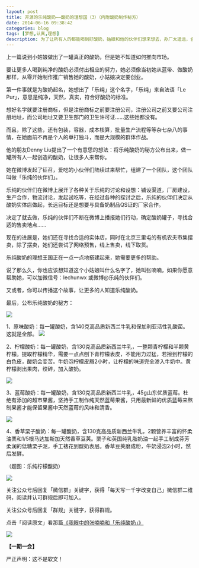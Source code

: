 ```yaml
---
layout: post
title: 开源的乐纯酸奶——酸奶的理想国（3）（内附酸奶制作秘方）
date: 2014-06-16 09:38:42
categories: blog
tags: [梦想,认真,理想]
description: 为了让所有人的都能喝到好酸奶，姑娘和他的伙伴们想来想去，办厂太遥远，合作方难找，实体店又很贵，最后，他们做出了一个大胆而疯狂的决定：将制作好酸奶的秘方公布出来。
---
```


上一篇说到小姑娘做出了一罐真正的酸奶，但是她不知道如何推向市场。

要让更多人喝到纯净的酸奶必须付出相应的努力，她必须像当初她从蓝带、做酸奶那样，从零开始制作推广销售她的酸奶，小姑娘决定要创业。

第一件事就是为酸奶起名，她想出了「乐纯」这个名字，「乐纯」来自法语「Le Pur」，意思是纯净，天然，真实，符合好酸奶的标准。

想好名字就要注册商标，但是注册商标之前要注册公司，注册公司之前又要公司注册地址，而公司地址又要卫生部门的卫生许可证……这些她都没有。

而且，除了这些，还有包装，容器，成本核算，批量生产流程等等杂七杂八的事情，在她面前不再是个人的单打独斗，而是大规模的群体作战。

他的朋友Denny Liu提出了一个有意思的想法：将乐纯酸奶的秘方公布出来，做一罐所有人一起创造的酸奶，让很多人来帮你。

她在微博发起了征召，爱吃的小伙伴们陆续过来帮忙，组建了一个团队，这个团队叫做「乐纯的伙伴们」。

乐纯的伙伴们在微博上展开了各种关于乐纯的讨论和设想：铺设渠道，厂房建设，生产合作，物流讨论，发起试吃等，在经过各种的探讨之后，乐纯的伙伴们决定从酸奶实体店做起，长远目标还是想要与具备奶制品QS证的厂家合作。

决定了就去做，乐纯的伙伴们不断在微博上播报她们行动，确定酸奶罐子，寻找合适的售卖地点……

现在的进展是，她们还在寻找合适的实体店，同时在北京三里屯的有机农夫市集摆卖，除了摆卖，她们还尝试了网络预售，线上售卖，线下取货。

乐纯酸奶的理想王国正在一点一点地搭建起来，她需要更多的帮助。

说了那么久，你也应该想知道这个小姑娘叫什么名字了，她叫张喃喃，如果你愿意帮助她，可以加微信号：lechunwx 或微博@乐纯的伙伴们。

又或者，你可以传播这个故事，让更多的人知道乐纯酸奶。

最后，公布乐纯酸奶的秘方：

![](http://cnfeat.qiniudn.com/005zOP5Jgw1efvmvq2roej31kw1dbaen.jpg)

1、原味酸奶：每一罐酸奶，含140克高品质新西兰牛乳和保加利亚活性乳酸菌。这就是全部。
![](http://cnfeat.qiniudn.com/005zOP5Jgw1efvn13rutcj31kw18bn.jpg)

2、柠檬酸奶：每一罐酸奶，含130克高品质新西兰牛乳，一整颗青柠檬和半颗黄柠檬。提取柠檬精华，需要一点点刨下青柠檬表皮，不能用力过猛，若擦到柠檬的白色皮，酸奶会变苦。牛奶泡柠檬皮屑2小时，让柠檬的味道完全渗入牛奶中。黄柠檬剥出果肉，绞碎，加入酸奶。

![](http://cnfeat.qiniudn.com/005zOP5Jgw1efvm9y621cj31kw1bd0y6.jpg)

3、蓝莓酸奶：每一罐酸奶，含130克高品质新西兰牛乳，45g山东优质蓝莓。杜绝有添加的超市果酱，坚持手工制作纯天然蓝莓果酱，只用最新鲜的优质蓝莓来熬制果酱才能保留果酱中天然蓝莓的风味和清香。

![](http://cnfeat.qiniudn.com/005zOP5Jgw1efvmhcsfefj31kw18f79j.jpg)

4、香草栗子酸奶：每一罐酸奶，含130克高品质新西兰牛乳，2颗营养丰富的怀柔油栗和1/5根马达加斯加天然香草豆荚。栗子和英国纯乳脂奶油一起手工制成芬芳柔润的低糖栗子泥，手工裱花到酸奶表层。香草豆荚磨成粉，牛奶浸泡2小时，然后发酵。

（题图：乐纯柠檬酸奶）

![](http://pic.yupoo.com/vankos_v/DMJiv6i8/mHDSX.png)

关注公众号后回复「微信群」关键字，获得「每天写一千字改变自己」微信群二维码，阅读并认可群规后即可加入。

关注公众号后回复「群规」关键字，获得群规。

点击「阅读原文」看那篇[《我眼中的张喃喃和「乐纯酸奶」》](http://www.dennythecow.com/?p=724)

![](http://pic.yupoo.com/vankos_v/DOMQ5v84/HtU20.png)

**【一期一会】**

严正声明：这不是软文！



